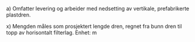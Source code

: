 a) Omfatter levering og arbeider med nedsetting av vertikale, prefabrikerte plastdren.

x) Mengden måles som prosjektert lengde dren, regnet fra bunn dren til topp av horisontalt filterlag. Enhet: m

